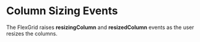Column Sizing Events
====================

The FlexGrid raises **resizingColumn** and **resizedColumn** events as the user resizes the columns.